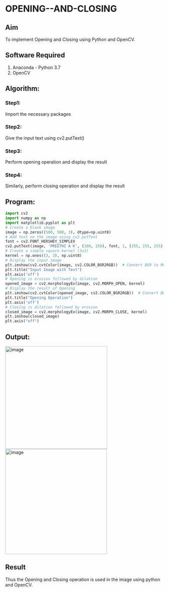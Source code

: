 # OPENING--AND-CLOSING
## Aim
To implement Opening and Closing using Python and OpenCV.

## Software Required
1. Anaconda - Python 3.7
2. OpenCV
## Algorithm:
### Step1:
 Import the necessary packages


### Step2:
 Give the input text using cv2.putText()


### Step3:
 Perform opening operation and display the result


### Step4:
 Similarly, perform closing operation and display the result

 
## Program:

``` Python
import cv2
import numpy as np
import matplotlib.pyplot as plt
# Create a blank image
image = np.zeros((500, 500, 3), dtype=np.uint8)
# Add text on the image using cv2.putText
font = cv2.FONT_HERSHEY_SIMPLEX
cv2.putText(image, 'PREETHI A K', (100, 250), font, 1, (255, 255, 255), 2, cv2.LINE_AA)
# Create a simple square kernel (3x3)
kernel = np.ones((3, 3), np.uint8)
# Display the input image
plt.imshow(cv2.cvtColor(image, cv2.COLOR_BGR2RGB))  # Convert BGR to RGB for displaying
plt.title("Input Image with Text")
plt.axis('off')
# Opening is erosion followed by dilation
opened_image = cv2.morphologyEx(image, cv2.MORPH_OPEN, kernel)
# Display the result of Opening
plt.imshow(cv2.cvtColor(opened_image, cv2.COLOR_BGR2RGB))  # Convert BGR to RGB
plt.title("Opening Operation")
plt.axis('off')
# Closing is dilation followed by erosion
closed_image = cv2.morphologyEx(image, cv2.MORPH_CLOSE, kernel)
plt.imshow(closed_image)
plt.axis("off")


```
## Output:
<img width="324" height="326" alt="image" src="https://github.com/user-attachments/assets/462463d1-5213-47e9-8e94-99fce8b04380" />

<img width="323" height="334" alt="image" src="https://github.com/user-attachments/assets/bcd0bf6e-d8fb-4883-8c48-b953dbe67c26" />


## Result
Thus the Opening and Closing operation is used in the image using python and OpenCV.
